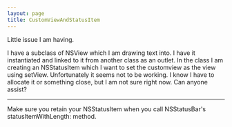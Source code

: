 ```yaml
---
layout: page
title: CustomViewAndStatusItem
---
```


Little issue I am having.

I have a subclass of NSView which I am drawing text into. I have it instantiated and linked to it from another class as an outlet. In the class I am creating an NSStatusItem which I want to set the customview as the view using setView. Unfortunately it seems not to be working. I know I have to allocate it or something close, but I am not sure right now. Can anyone assist?

----

Make sure you retain your NSStatusItem when you call NSStatusBar's     statusItemWithLength: method.

